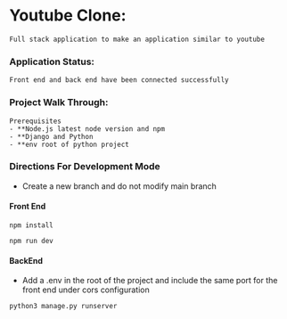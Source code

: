 # Youtube Clone:
    Full stack application to make an application similar to youtube


### Application Status:
    Front end and back end have been connected successfully


### Project Walk Through:
    Prerequisites
    - **Node.js latest node version and npm
    - **Django and Python
    - **env root of python project


### Directions For Development Mode
- Create a new branch and do not modify main branch
#### Front End

``npm install ``

``npm run dev``


#### BackEnd

- Add a .env in the root of the project and include the same port for the front end under cors configuration

``python3 manage.py runserver``


